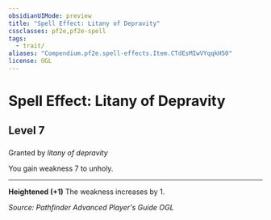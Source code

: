 ```yaml
---
obsidianUIMode: preview
title: "Spell Effect: Litany of Depravity"
cssclasses: pf2e,pf2e-spell
tags:
  - trait/
aliases: "Compendium.pf2e.spell-effects.Item.CTdEsMIwVYqqkH50"
license: OGL
---
```

# Spell Effect: Litany of Depravity
## Level 7
### 






Granted by _litany of depravity_

You gain weakness 7 to unholy.

* * *

**Heightened (+1)** The weakness increases by 1.

*Source: Pathfinder Advanced Player's Guide*
*OGL*
